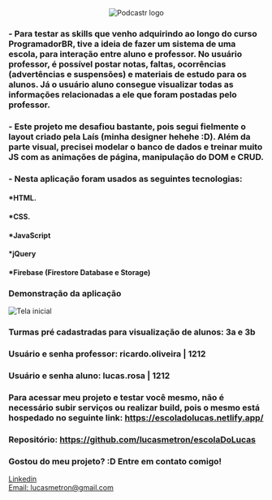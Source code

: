 <div align="center">
  <img src="./assets/images/logoMenor.png" alt="Podcastr logo">
  
</div>

### - Para testar as skills que venho adquirindo ao longo do curso ProgramadorBR, tive a ideia de fazer um sistema de uma escola, para interação entre aluno e professor. No usuário professor, é possível postar notas, faltas, ocorrências (advertências e suspensões) e materiais de estudo para os alunos. Já o usuário aluno consegue visualizar todas as informações relacionadas a ele que foram postadas pelo professor. 
### - Este projeto me desafiou bastante, pois segui fielmente o layout criado pela Laís (minha designer hehehe :D). Além da parte visual, precisei modelar o banco de dados e treinar muito JS com as animações de página, manipulação do DOM e CRUD.

### - Nesta aplicação foram usados as seguintes tecnologias:

#### *HTML.
#### *CSS.
#### *JavaScript
#### *jQuery
#### *Firebase (Firestore Database e Storage)


### Demonstração da aplicação
![Tela inicial](./assets/gifs/show2.gif)

### Turmas pré cadastradas para visualização de alunos: 3a e 3b
### Usuário e senha professor: ricardo.oliveira | 1212
### Usuário e senha aluno: lucas.rosa | 1212

### Para acessar meu projeto e testar você mesmo, não é necessário subir serviços ou realizar build, pois o mesmo está hospedado no seguinte link: https://escoladolucas.netlify.app/
### Repositório: https://github.com/lucasmetron/escolaDoLucas

### Gostou do meu projeto? :D Entre em contato comigo! 
[Linkedin](https://www.linkedin.com/in/lucas-rosa-058683102/) <br/>
[Email: lucasmetron@gmail.com](mailto:lucasmetron@gmail.com)